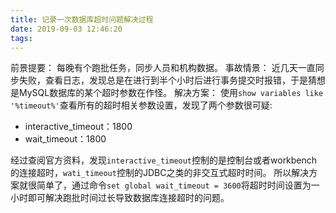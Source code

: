 ```yaml
---
title: 记录一次数据库超时问题解决过程
date: 2019-09-03 12:46:20
tags:
---
```

前景提要：
每晚有个跑批任务，同步人员和机构数据。
事故情景：
近几天一直同步失败，查看日志，发现总是在进行到半个小时后进行事务提交时报错，于是猜想是MySQL数据库的某个超时参数在作怪。
解决方案：
使用`show variables like '%timeout%'`查看所有的超时相关参数设置，发现了两个参数很可疑:
- interactive_timeout：1800
- wait_timeout：1800

经过查阅官方资料，发现`interactive_timeout`控制的是控制台或者workbench的连接超时，`wati_timeout`控制的JDBC之类的非交互式超时时间。
所以解决方案就很简单了，通过命令`set global wait_timeout = 3600`将超时时间设置为一小时即可解决跑批时间过长导致数据库连接超时的问题。
